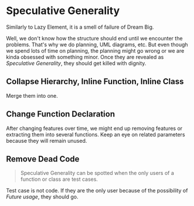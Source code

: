 # Speculative Generality

Similarly to Lazy Element, it is a smell of failure of Dream Big.

Well, we don't know how the structure should end until we encounter the problems. That's why we do planning, UML diagrams, etc. But even though we spend lots of time on planning, the planning might go wrong or we are kinda obsessed with something minor. Once they are revealed as *Speculative Generality*, they should get killed with dignity.

## Collapse Hierarchy, Inline Function, Inline Class

Merge them into one.

## Change Function Declaration

After changing features over time, we might end up removing features or extracting them into several functions. Keep an eye on related parameters because they will remain unused.

## Remove Dead Code

> Speculative Generality can be spotted when the only users of a function or class are test cases.

Test case is not code. If they are the only user because of the possibility of *Future usage*, they should go.